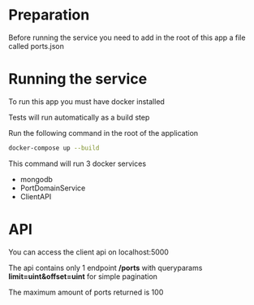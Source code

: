# Preparation

Before running the service you need to add in the root of this app a file called ports.json

# Running the service

To run this app you must have docker installed

Tests will run automatically as a build step

Run the following command in the root of the application
```bash
docker-compose up --build
```

This command will run 3 docker services
* mongodb
* PortDomainService
* ClientAPI

# API

You can access the client api on localhost:5000

The api contains only 1 endpoint **/ports** with queryparams **limit=uint&offset=uint** for simple pagination

The maximum amount of ports returned is 100
